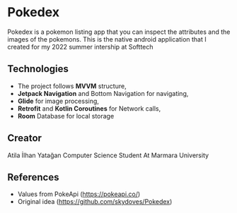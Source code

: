 
# Pokedex
Pokedex is a pokemon listing app that you can inspect the attributes and the images of the pokemons.
This is the native android application that I created for my 2022 summer intership at Softtech

## Technologies
- The project follows **MVVM** structure,
- **Jetpack Navigation** and Bottom Navigation for navigating,
- **Glide** for image processing,
- **Retrofit** and **Kotlin Coroutines** for Network calls,
- **Room** Database for local storage


  
## Creator
  Atila İlhan Yatağan
  Computer Science Student At Marmara University



## References
- Values from PokeApi (https://pokeapi.co/)
- Original idea (https://github.com/skydoves/Pokedex)
